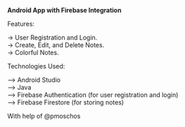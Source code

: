 
<b>Android App with Firebase Integration</b>

Features:

-> User Registration and Login.<br>
-> Create, Edit, and Delete Notes.<br>
-> Colorful Notes.<br>

Technologies Used:<br>

--> Android Studio<br>
--> Java<br>
--> Firebase Authentication (for user registration and login)<br>
--> Firebase Firestore (for storing notes)<br>

With help of @pmoschos

